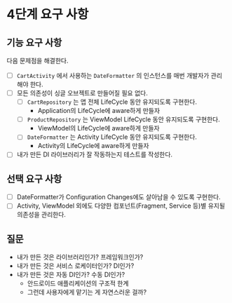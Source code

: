 # 4단계 요구 사항

## 기능 요구 사항

다음 문제점을 해결한다.

- [ ] `CartActivity` 에서 사용하는 `DateFormatter` 의 인스턴스를 매번 개발자가 관리해야 한다.
- [ ] 모든 의존성이 싱글 오브젝트로 만들어질 필요 없다.
  - [ ] `CartRepository` 는 앱 전체 LifeCycle 동안 유지되도록 구현한다.
    - Application의 LifeCycle에 aware하게 만들자
  - [ ] `ProductRepository` 는 ViewModel LifeCycle 동안 유지되도록 구현한다.
    - ViewModel의 LifeCycle에 aware하게 만들자
  - [ ] `DateFormatter` 는 Activity LifeCycle 동안 유지되도록 구현한다.
    - Activity의 LifeCycle에 aware하게 만들자
- [ ] 내가 만든 DI 라이브러리가 잘 작동하는지 테스트를 작성한다.

## 선택 요구 사항

- [ ] DateFormatter가 Configuration Changes에도 살아남을 수 있도록 구현한다.
- [ ] Activity, ViewModel 외에도 다양한 컴포넌트(Fragment, Service 등)별 유지될 의존성을 관리한다.

## 질문
- 내가 만든 것은 라이브러리인가? 프레임워크인가?
- 내가 만든 것은 서비스 로케이터인가? DI인가?
- 내가 만든 것은 자동 DI인가? 수동 DI인가?
  - 안드로이드 애플리케이션의 구조적 한계
  - 그런데 사용자에게 맡기는 게 자연스러운 걸까?
